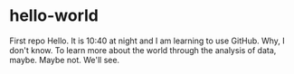 # hello-world
First repo
Hello.  It is 10:40 at night and I am learning to use GitHub.  Why, I don't know.  To learn more about the world through the analysis of data, maybe.  Maybe not.  We'll see.
